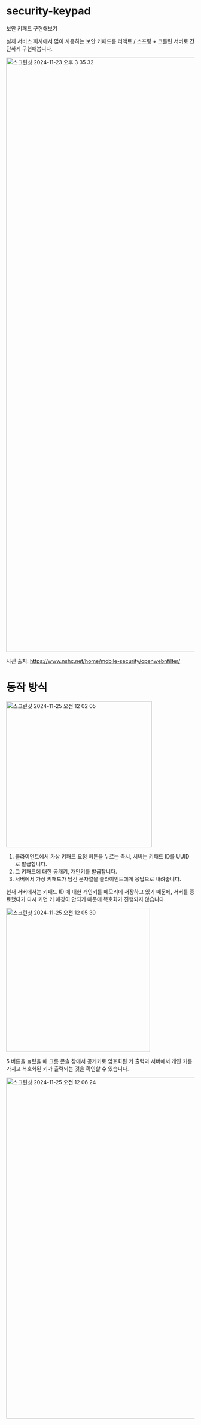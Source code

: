 # security-keypad
보안 키패드 구현해보기

실제 서비스 회사에서 많이 사용하는 보안 키패드를 리액트 / 스프링 + 코틀린 서버로 간단하게 구현해봅니다.

<img width="1585" alt="스크린샷 2024-11-23 오후 3 35 32" src="https://github.com/user-attachments/assets/9736434c-6117-4b2f-8f8a-ec6a0616f94d">

사진 출처: https://www.nshc.net/home/mobile-security/openwebnfilter/

# 동작 방식

<img width="389" alt="스크린샷 2024-11-25 오전 12 02 05" src="https://github.com/user-attachments/assets/f50094ba-b46f-4bd4-a8e7-e3d40ceab763">

1. 클라이언트에서 가상 키패드 요청 버튼을 누르는 즉시, 서버는 키패드 ID를 UUID 로 발급합니다.
2. 그 키패드에 대한 공개키, 개인키를 발급합니다.
3. 서버에서 가상 키패드가 담긴 문자열을 클라이언트에게 응답으로 내려줍니다.

현재 서버에서는 키패드 ID 에 대한 개인키를 메모리에 저장하고 있기 때문에,
서버를 종료했다가 다시 키면 키 매칭이 안되기 때문에 복호화가 진행되지 않습니다.

<img width="384" alt="스크린샷 2024-11-25 오전 12 05 39" src="https://github.com/user-attachments/assets/79d8e390-f2c3-4f0b-b11a-1f0508a0ee21">

5 버튼을 눌렀을 때 크롬 콘솔 창에서 공개키로 암호화된 키 출력과 서버에서 개인 키를 가지고 복호화된 키가 출력되는 것을 확인할 수 있습니다.

<img width="910" alt="스크린샷 2024-11-25 오전 12 06 24" src="https://github.com/user-attachments/assets/5f83222e-4f73-4897-a732-973bb061802f">
